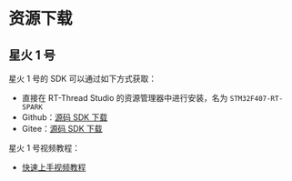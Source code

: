 # 资源下载

## 星火 1 号

星火 1 号的 SDK 可以通过如下方式获取：

- 直接在 RT-Thread Studio 的资源管理器中进行安装，名为 `STM32F407-RT-SPARK`
- Github：[源码 SDK 下载](https://github.com/RT-Thread-Studio/sdk-bsp-stm32f407-spark) 
- Gitee：[源码 SDK 下载](https://gitee.com/RT-Thread-Studio-Mirror/sdk-bsp-stm32f407-spark) 

星火 1 号视频教程：

- [快速上手视频教程](https://www.bilibili.com/video/BV1su411h71G)